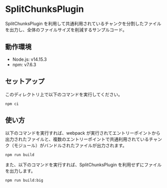 # SplitChunksPlugin

SplitChunksPlugin を利用して共通利用されているチャンクを分割したファイルを出力し、全体のファイルサイズを削減するサンプルコード。

## 動作環境

- Node.js: v14.15.3
- npm: v7.6.3

## セットアップ

このディレクトリ上で以下のコマンドを実行してください。

```
npm ci
```

## 使い方

以下のコマンドを実行すれば、webpack が実行されてエントリーポイントから出力されたファイルと、複数のエントリーポイントで共通利用されているチャンク（モジュール）がバンドルされたファイルが出力されます。

```
npm run build
```

また、以下のコマンドを実行すれば、SplitChunksPlugin を利用せずにファイルを出力します。

```
npm run build:big
```
